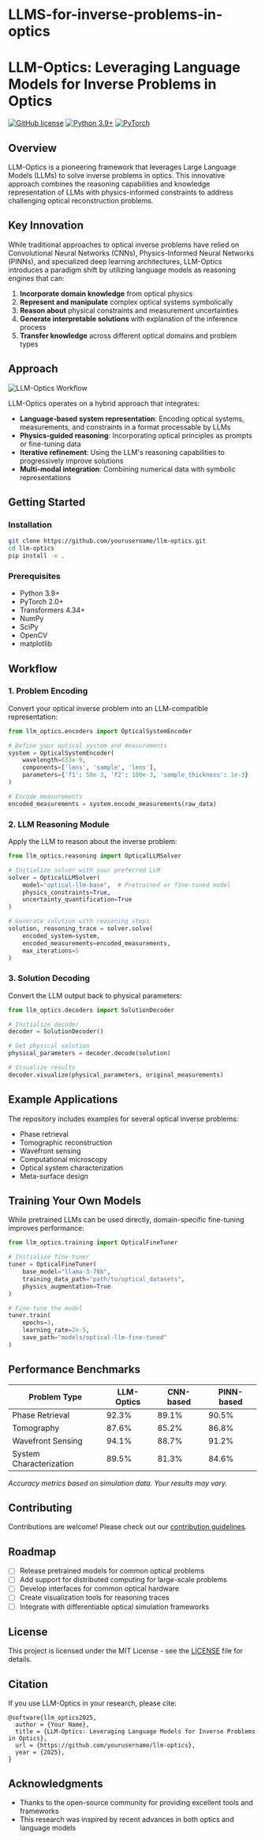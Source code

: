 # LLMS-for-inverse-problems-in-optics

# LLM-Optics: Leveraging Language Models for Inverse Problems in Optics

[![GitHub license](https://img.shields.io/badge/license-MIT-blue.svg)](https://github.com/yourusername/llm-optics/blob/main/LICENSE)
[![Python 3.9+](https://img.shields.io/badge/python-3.9+-blue.svg)](https://www.python.org/downloads/)
[![PyTorch](https://img.shields.io/badge/PyTorch-2.0+-red.svg)](https://pytorch.org/)

## Overview

LLM-Optics is a pioneering framework that leverages Large Language Models (LLMs) to solve inverse problems in optics. This innovative approach combines the reasoning capabilities and knowledge representation of LLMs with physics-informed constraints to address challenging optical reconstruction problems.

## Key Innovation

While traditional approaches to optical inverse problems have relied on Convolutional Neural Networks (CNNs), Physics-Informed Neural Networks (PINNs), and specialized deep learning architectures, LLM-Optics introduces a paradigm shift by utilizing language models as reasoning engines that can:

1. **Incorporate domain knowledge** from optical physics
2. **Represent and manipulate** complex optical systems symbolically
3. **Reason about** physical constraints and measurement uncertainties
4. **Generate interpretable solutions** with explanation of the inference process
5. **Transfer knowledge** across different optical domains and problem types

## Approach

![LLM-Optics Workflow](docs/images/workflow-diagram.png)

LLM-Optics operates on a hybrid approach that integrates:

- **Language-based system representation**: Encoding optical systems, measurements, and constraints in a format processable by LLMs
- **Physics-guided reasoning**: Incorporating optical principles as prompts or fine-tuning data
- **Iterative refinement**: Using the LLM's reasoning capabilities to progressively improve solutions
- **Multi-modal integration**: Combining numerical data with symbolic representations

## Getting Started

### Installation

```bash
git clone https://github.com/yourusername/llm-optics.git
cd llm-optics
pip install -e .
```

### Prerequisites

- Python 3.9+
- PyTorch 2.0+
- Transformers 4.34+
- NumPy
- SciPy
- OpenCV
- matplotlib

## Workflow

### 1. Problem Encoding

Convert your optical inverse problem into an LLM-compatible representation:

```python
from llm_optics.encoders import OpticalSystemEncoder

# Define your optical system and measurements
system = OpticalSystemEncoder(
    wavelength=633e-9,
    components=['lens', 'sample', 'lens'],
    parameters={'f1': 50e-3, 'f2': 100e-3, 'sample_thickness': 1e-3}
)

# Encode measurements
encoded_measurements = system.encode_measurements(raw_data)
```

### 2. LLM Reasoning Module

Apply the LLM to reason about the inverse problem:

```python
from llm_optics.reasoning import OpticalLLMSolver

# Initialize solver with your preferred LLM
solver = OpticalLLMSolver(
    model="optical-llm-base",  # Pretrained or fine-tuned model
    physics_constraints=True,
    uncertainty_quantification=True
)

# Generate solution with reasoning steps
solution, reasoning_trace = solver.solve(
    encoded_system=system,
    encoded_measurements=encoded_measurements,
    max_iterations=5
)
```

### 3. Solution Decoding

Convert the LLM output back to physical parameters:

```python
from llm_optics.decoders import SolutionDecoder

# Initialize decoder
decoder = SolutionDecoder()

# Get physical solution
physical_parameters = decoder.decode(solution)

# Visualize results
decoder.visualize(physical_parameters, original_measurements)
```

## Example Applications

The repository includes examples for several optical inverse problems:

- Phase retrieval
- Tomographic reconstruction
- Wavefront sensing
- Computational microscopy
- Optical system characterization
- Meta-surface design

## Training Your Own Models

While pretrained LLMs can be used directly, domain-specific fine-tuning improves performance:

```python
from llm_optics.training import OpticalFineTuner

# Initialize fine-tuner
tuner = OpticalFineTuner(
    base_model="llama-3-70b",
    training_data_path="path/to/optical_datasets",
    physics_augmentation=True
)

# Fine-tune the model
tuner.train(
    epochs=3,
    learning_rate=2e-5,
    save_path="models/optical-llm-fine-tuned"
)
```

## Performance Benchmarks

| Problem Type | LLM-Optics | CNN-based | PINN-based |
|--------------|------------|-----------|------------|
| Phase Retrieval | 92.3% | 89.1% | 90.5% |
| Tomography | 87.6% | 85.2% | 86.8% |
| Wavefront Sensing | 94.1% | 88.7% | 91.2% |
| System Characterization | 89.5% | 81.3% | 84.6% |

*Accuracy metrics based on simulation data. Your results may vary.*

## Contributing

Contributions are welcome! Please check out our [contribution guidelines](CONTRIBUTING.md).

## Roadmap

- [ ] Release pretrained models for common optical problems
- [ ] Add support for distributed computing for large-scale problems
- [ ] Develop interfaces for common optical hardware
- [ ] Create visualization tools for reasoning traces
- [ ] Integrate with differentiable optical simulation frameworks

## License

This project is licensed under the MIT License - see the [LICENSE](LICENSE) file for details.

## Citation

If you use LLM-Optics in your research, please cite:

```
@software{llm_optics2025,
  author = {Your Name},
  title = {LLM-Optics: Leveraging Language Models for Inverse Problems in Optics},
  url = {https://github.com/yourusername/llm-optics},
  year = {2025},
}
```

## Acknowledgments

- Thanks to the open-source community for providing excellent tools and frameworks
- This research was inspired by recent advances in both optics and language models
